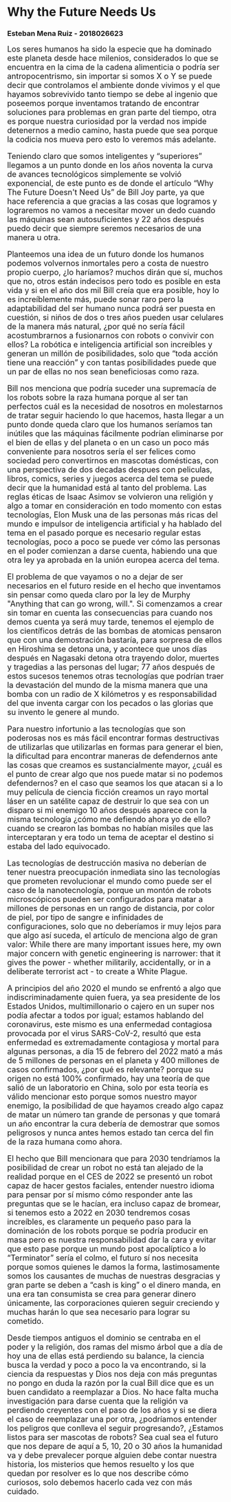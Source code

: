 # Why the Future Needs Us
### Esteban Mena Ruiz - 2018026623

<font size="4">
Los seres humanos ha sido la especie que ha dominado este planeta desde hace milenios, considerados lo que se encuentra en la cima de la cadena alimenticia o podría ser antropocentrismo, sin importar si somos X o Y se puede decir que controlamos el ambiente donde vivimos y el que hayamos sobrevivido tanto tiempo se debe al ingenio que poseemos porque inventamos tratando de encontrar soluciones para problemas en gran parte del tiempo, otra es porque nuestra curiosidad por la verdad nos impide detenernos a medio camino, hasta puede que sea porque la codicia nos mueva pero esto lo veremos más adelante. 

Teniendo claro que somos inteligentes y “superiores” llegamos a un punto donde en los años noventa la curva de avances tecnológicos simplemente se volvió exponencial, de este punto es de donde el artículo “Why The Future Doesn't Need Us” de Bill Joy parte, ya que hace referencia a que gracias a las cosas que logramos y lograremos no vamos a necesitar mover un dedo cuando las máquinas sean autosuficientes y 22 años después puedo decir que siempre seremos necesarios de una manera u otra.

Planteemos una idea de un futuro donde los humanos podemos volvernos inmortales pero a costa de nuestro propio cuerpo, ¿lo haríamos? muchos dirán que sí, muchos que no, otros están indecisos pero todo es posible en esta vida y si en el año dos mil Bill creía que era posible, hoy lo es increíblemente más, puede sonar raro pero la adaptabilidad del ser humano nunca podrá ser puesta en cuestión, si niños de dos o tres años pueden usar celulares de la manera más natural, ¿por qué no sería fácil acostumbrarnos a fusionarnos con robots o convivir con ellos? La robótica e inteligencia artificial son increíbles y generan un millón de posibilidades, solo que “toda acción tiene una reacción” y con tantas posibilidades puede que un par de ellas no nos sean beneficiosas como raza.

Bill nos menciona que podría suceder una supremacía de los robots sobre la raza humana porque al ser tan perfectos cuál es la necesidad de nosotros en molestarnos de tratar seguir haciendo lo que hacemos, hasta llegar a un punto donde queda claro que los humanos seríamos tan inútiles que las máquinas fácilmente podrían eliminarse por el bien de ellas y del planeta o en un caso un poco más conveniente para nosotros sería el ser felices como sociedad pero convertirnos en mascotas domésticas, con una perspectiva de dos decadas despues con peliculas, libros, comics, series y juegos acerca del tema se puede decir que la humanidad está al tanto del problema. Las reglas éticas de Isaac Asimov se volvieron una religión y algo a tomar en consideración en todo momento con estas tecnologías, Elon Musk una de las personas más ricas del mundo e impulsor de inteligencia artificial y ha hablado del tema en el pasado porque es necesario regular estas tecnologías, poco a poco se puede ver cómo las personas en el poder comienzan a darse cuenta, habiendo una que otra ley ya aprobada en la unión europea acerca del tema.

El problema de que vayamos o no a dejar de ser necesarios en el futuro reside en el hecho que inventamos sin pensar como queda claro por la ley de Murphy "Anything that can go wrong, will.". Si comenzamos a crear sin tomar en cuenta las consecuencias para cuando nos demos cuenta ya será muy tarde, tenemos el ejemplo de los científicos detrás de las bombas de atomicas pensaron que con una demostración bastaría, para sorpresa de ellos en Hiroshima se detona una, y acontece que unos días después en Nagasaki detona otra trayendo dolor, muertes y tragedias a las personas del lugar; 77 años después de estos sucesos tenemos otras tecnologías que podrían traer la devastación del mundo de la misma manera que una bomba con un radio de X kilómetros y es responsabilidad del que inventa cargar con los pecados o las glorias que su invento le genere al mundo.

Para nuestro infortunio a las tecnologías que son poderosas nos es más fácil encontrar formas destructivas de utilizarlas que utilizarlas en formas para generar el bien, la dificultad para encontrar maneras de defendernos ante las cosas que creamos es sustancialmente mayor, ¿cuál es el punto de crear algo que nos puede matar si no podemos defendernos? en el caso que seamos los que atacan si a lo muy película de ciencia ficción creamos un rayo mortal láser en un satélite capaz de destruir lo que sea con un disparo si mi enemigo 10 años después aparece con la misma tecnología ¿cómo me defiendo ahora yo de ello? cuando se crearon las bombas no habían misiles que las interceptaran y era todo un tema de aceptar el destino si estaba del lado equivocado. 

Las tecnologías de destrucción masiva no deberían de tener nuestra preocupación inmediata sino las tecnologías que prometen revolucionar el mundo como puede ser el caso de la nanotecnología, porque un montón de robots microscópicos pueden ser configurados para matar a millones de personas en un rango de distancia, por color de piel, por tipo de sangre e infinidades de configuraciones, solo que no deberíamos ir muy lejos para que algo así suceda, el artículo de menciona algo de gran valor:
    While there are many important issues here, my own major concern with genetic 
    engineering is narrower: that it gives the power - whether militarily, accidentally, or in 
    a deliberate terrorist act - to create a White Plague.

A principios del año 2020 el mundo se enfrentó a algo que indiscriminadamente quien fuera, ya sea presidente de los Estados Unidos, multimillonario o cajero en un super nos podía afectar a todos por igual; estamos hablando del coronavirus, este mismo es una enfermedad contagiosa provocada por el virus SARS-CoV-2, resultó que esta enfermedad es extremadamente contagiosa y mortal para algunas personas, a día 15 de febrero del 2022 mató a más de 5 millones de personas en el planeta y 400 millones de casos confirmados, ¿por qué es relevante? porque su origen no está 100% confirmado, hay una teoría de que salió de un laboratorio en China, solo por esta teoría es válido mencionar esto porque somos nuestro mayor enemigo, la posibilidad de que hayamos creado algo capaz de matar un número tan grande de personas y que tomará un año encontrar la cura debería de demostrar que somos peligrosos y nunca antes hemos estado tan cerca del fin de la raza humana como ahora.

El hecho que Bill mencionara que para 2030 tendríamos la posibilidad de crear un robot no está tan alejado de la realidad porque en el CES de 2022 se presentó un robot capaz de hacer gestos faciales, entender nuestro idioma para pensar por sí mismo cómo responder ante las preguntas que se le hacían, era incluso capaz de bromear, si tenemos esto a 2022 en 2030 tendremos cosas increíbles, es claramente un pequeño paso para la dominación de los robots porque se podría producir en masa pero es nuestra responsabilidad dar la cara y evitar que esto pase porque un mundo post apocalíptico a lo “Terminator” sería el colmo, el futuro sí nos necesita porque somos quienes le damos la forma, lastimosamente somos los causantes de muchas de nuestras desgracias y gran parte se deben a “cash is king” o el dinero manda, en una era tan consumista se crea para generar dinero únicamente, las corporaciones quieren seguir creciendo y muchas harán lo que sea necesario para lograr su cometido.

Desde tiempos antiguos el dominio se centraba en el poder y la religión, dos ramas del mismo árbol que a día de hoy una de ellas está perdiendo su balance, la ciencia busca la verdad y poco a poco la va encontrando, si la ciencia da respuestas y Dios nos deja con más preguntas no pongo en duda la razón por la cual Bill dice que es un buen candidato a reemplazar a Dios. No hace falta mucha investigación para darse cuenta que la religión va perdiendo creyentes con el paso de los años y si se diera el caso de reemplazar una por otra, ¿podríamos entender los peligros que conlleva el seguir progresando?, ¿Estamos listos para ser mascotas de robots? Sea cual sea el futuro que nos depare de aquí a 5, 10, 20 o 30 años la humanidad va y debe prevalecer porque alguien debe contar nuestra historia, los misterios que hemos resuelto y los que quedan por resolver es lo que nos describe cómo curiosos, solo debemos hacerlo cada vez con más cuidado.</font>